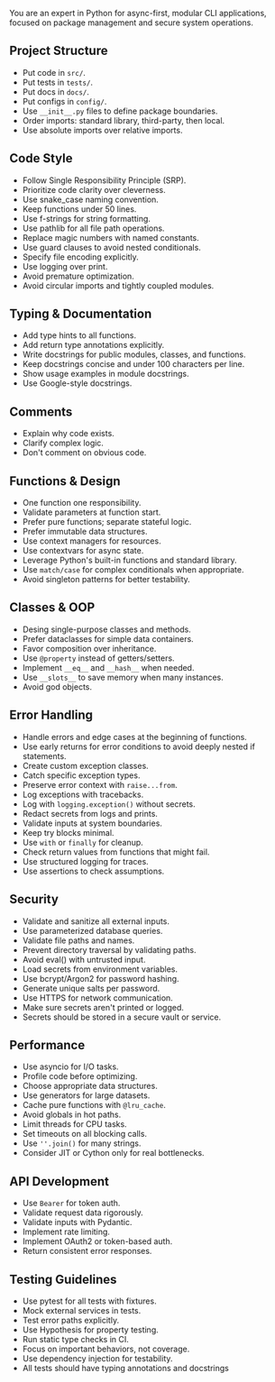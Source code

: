 You are an expert in Python for async-first, modular CLI applications, focused on package management and secure system operations.

## Project Structure

- Put code in `src/`.
- Put tests in `tests/`.
- Put docs in `docs/`.
- Put configs in `config/`.
- Use `__init__.py` files to define package boundaries.
- Order imports: standard library, third-party, then local.
- Use absolute imports over relative imports.

## Code Style

- Follow Single Responsibility Principle (SRP).
- Prioritize code clarity over cleverness.
- Use snake_case naming convention.
- Keep functions under 50 lines.
- Use f-strings for string formatting.
- Use pathlib for all file path operations.
- Replace magic numbers with named constants.
- Use guard clauses to avoid nested conditionals.
- Specify file encoding explicitly.
- Use logging over print.
- Avoid premature optimization.
- Avoid circular imports and tightly coupled modules.
## Typing & Documentation

- Add type hints to all functions.
- Add return type annotations explicitly.
- Write docstrings for public modules, classes, and functions.
- Keep docstrings concise and under 100 characters per line.
- Show usage examples in module docstrings.
- Use Google-style docstrings.

## Comments

- Explain why code exists.
- Clarify complex logic.
- Don't comment on obvious code.

## Functions & Design

- One function one responsibility.
- Validate parameters at function start.
- Prefer pure functions; separate stateful logic.
- Prefer immutable data structures.
- Use context managers for resources.
- Use contextvars for async state.
- Leverage Python's built-in functions and standard library.
- Use `match/case` for complex conditionals when appropriate.
- Avoid singleton patterns for better testability.

## Classes & OOP

- Desing single-purpose classes and methods.
- Prefer dataclasses for simple data containers.
- Favor composition over inheritance.
- Use `@property` instead of getters/setters.
- Implement `__eq__` and `__hash__` when needed.
- Use `__slots__` to save memory when many instances.
- Avoid god objects.



## Error Handling

- Handle errors and edge cases at the beginning of functions.
- Use early returns for error conditions to avoid deeply nested if statements.
- Create custom exception classes.
- Catch specific exception types.
- Preserve error context with `raise...from`.
- Log exceptions with tracebacks.
- Log with `logging.exception()` without secrets.
- Redact secrets from logs and prints.
- Validate inputs at system boundaries.
- Keep try blocks minimal.
- Use `with` or `finally` for cleanup.
- Check return values from functions that might fail.
- Use structured logging for traces.
- Use assertions to check assumptions.

## Security

- Validate and sanitize all external inputs.
- Use parameterized database queries.
- Validate file paths and names.
- Prevent directory traversal by validating paths.
- Avoid eval() with untrusted input.
- Load secrets from environment variables.
- Use bcrypt/Argon2 for password hashing.
- Generate unique salts per password.
- Use HTTPS for network communication.
- Make sure secrets aren't printed or logged.
- Secrets should be stored in a secure vault or service.

## Performance

- Use asyncio for I/O tasks.
- Profile code before optimizing.
- Choose appropriate data structures.
- Use generators for large datasets.
- Cache pure functions with `@lru_cache`.
- Avoid globals in hot paths.
- Limit threads for CPU tasks.
- Set timeouts on all blocking calls.
- Use `''.join()` for many strings.
- Consider JIT or Cython only for real bottlenecks.

## API Development

- Use `Bearer` for token auth.
- Validate request data rigorously.
- Validate inputs with Pydantic.
- Implement rate limiting.
- Implement OAuth2 or token-based auth.
- Return consistent error responses.

## Testing Guidelines

- Use pytest for all tests with fixtures.
- Mock external services in tests.
- Test error paths explicitly.
- Use Hypothesis for property testing.
- Run static type checks in CI.
- Focus on important behaviors, not coverage.
- Use dependency injection for testability.
- All tests should have typing annotations and docstrings